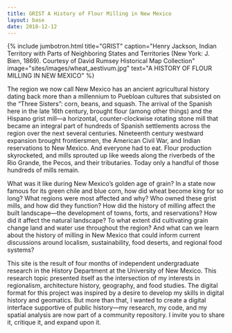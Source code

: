 ```yaml
---
title: GRIST A History of Flour Milling in New Mexico
layout: base
date: 2018-12-12
---
```


{% include jumbotron.html
  title="GRIST"
  caption="Henry Jackson, Indian Territory with Parts of Neighboring States and Territories (New York: J. Bien, 1869). Courtesy of David Rumsey Historical Map Collection"
  image="sites/images/wheat_aestivum.jpg"
  text="A HISTORY OF FLOUR MILLING IN NEW MEXICO"
%}

The region we now call New Mexico has an ancient agricultural history dating back more than a millennium to Puebloan cultures that subsisted on the “Three Sisters”: corn, beans, and squash. The arrival of the Spanish here in the late 16th century, brought flour (among other things) and the Hispano grist mill—a horizontal, counter-clockwise rotating stone mill that became an integral part of hundreds of Spanish settlements across the region over the next several centuries. Nineteenth century westward expansion brought frontiersmen, the American Civil War, and Indian reservations to New Mexico. And everyone had to eat. Flour production skyrocketed, and mills sprouted up like weeds along the riverbeds of the Rio Grande, the Pecos, and their tributaries. Today only a handful of those hundreds of mills remain. 

What was it like during New Mexico’s golden age of grain? In a state now famous for its green chile and blue corn, how did wheat become king for so long? What regions were most affected and why? Who owned these grist mills, and how did they function? How did the history of milling affect the built landscape—the development of towns, forts, and reservations? How did it affect the natural landscape? To what extent did cultivating grain change land and water use throughout the region? And what can we learn about the history of milling in New Mexico that could inform current discussions around localism, sustainability, food deserts, and regional food systems? 

This site is the result of four months of independent undergraduate research in the History Department at the University of New Mexico. This research topic presented itself as the intersection of my interests in regionalism, architecture history, geography, and food studies. The digital format for this project was inspired by a desire to develop my skills in digital history and geomatics. But more than that, I wanted to create a digital interface supportive of public history—my research, my code, and my spatial analysis are now part of a community repository. I invite you to share it, critique it, and expand upon it.


